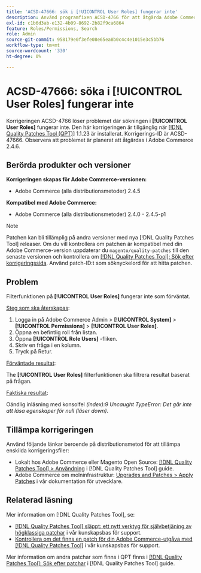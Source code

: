 ```yaml
---
title: 'ACSD-47666: sök i [!UICONTROL User Roles] fungerar inte'
description: Använd programfixen ACSD-4766 för att åtgärda Adobe Commerce-problemet där filterfunktionen är aktiverad [!UICONTROL User Roles] fungerar inte som förväntat.
exl-id: c1b6d3ab-e132-4b09-8692-2b82f9ca6864
feature: Roles/Permissions, Search
role: Admin
source-git-commit: 958179e0f3efe08e65ea8b0c4c4e1015e3c5bb76
workflow-type: tm+mt
source-wordcount: '330'
ht-degree: 0%

---
```


# ACSD-47666: söka i **[!UICONTROL User Roles]** fungerar inte

Korrigeringen ACSD-4766 löser problemet där sökningen i **[!UICONTROL User Roles]** fungerar inte. Den här korrigeringen är tillgänglig när [[!DNL Quality Patches Tool (QPT)]](/help/announcements/adobe-commerce-announcements/magento-quality-patches-released-new-tool-to-self-serve-quality-patches.md) 1.1.23 är installerat. Korrigerings-ID är ACSD-47666. Observera att problemet är planerat att åtgärdas i Adobe Commerce 2.4.6.

## Berörda produkter och versioner

**Korrigeringen skapas för Adobe Commerce-versionen:**

* Adobe Commerce (alla distributionsmetoder) 2.4.5

**Kompatibel med Adobe Commerce:**

* Adobe Commerce (alla distributionsmetoder) 2.4.0 - 2.4.5-p1

>[!NOTE]
>
>Patchen kan bli tillämplig på andra versioner med nya [!DNL Quality Patches Tool] releaser. Om du vill kontrollera om patchen är kompatibel med din Adobe Commerce-version uppdaterar du `magento/quality-patches` till den senaste versionen och kontrollera om [[!DNL Quality Patches Tool]: Sök efter korrigeringssida](https://experienceleague.adobe.com/tools/commerce-quality-patches/index.html). Använd patch-ID:t som söknyckelord för att hitta patchen.

## Problem

Filterfunktionen på **[!UICONTROL User Roles]** fungerar inte som förväntat.

<u>Steg som ska återskapas</u>:

1. Logga in på Adobe Commerce Admin > **[!UICONTROL System]** > **[!UICONTROL Permissions]** > **[!UICONTROL User Roles]**.
1. Öppna en befintlig roll från listan.
1. Öppna **[!UICONTROL Role Users]** -fliken.
1. Skriv en fråga i en kolumn.
1. Tryck på Retur.

<u>Förväntade resultat</u>:

The **[!UICONTROL User Roles]** filterfunktionen ska filtrera resultat baserat på frågan.

<u>Faktiska resultat</u>:

Oändlig inläsning med konsolfel _(index):9 Uncaught TypeError: Det går inte att läsa egenskaper för null (läser down)_.

## Tillämpa korrigeringen

Använd följande länkar beroende på distributionsmetod för att tillämpa enskilda korrigeringsfiler:

* Lokalt hos Adobe Commerce eller Magento Open Source: [[!DNL Quality Patches Tool] > Användning](https://experienceleague.adobe.com/docs/commerce-operations/tools/quality-patches-tool/usage.html) i [!DNL Quality Patches Tool] guide.
* Adobe Commerce om molninfrastruktur: [Upgrades and Patches > Apply Patches](https://devdocs.magento.com/cloud/project/project-patch.html) i vår dokumentation för utvecklare. 

## Relaterad läsning

Mer information om [!DNL Quality Patches Tool], se:

* [[!DNL Quality Patches Tool] släppt: ett nytt verktyg för självbetjäning av högklassiga patchar](/help/announcements/adobe-commerce-announcements/magento-quality-patches-released-new-tool-to-self-serve-quality-patches.md) i vår kunskapsbas för support.
* [Kontrollera om det finns en patch för din Adobe Commerce-utgåva med [!DNL Quality Patches Tool]](/help/support-tools/patches-available-in-qpt-tool/check-patch-for-magento-issue-with-magento-quality-patches.md) i vår kunskapsbas för support.

Mer information om andra patchar som finns i QPT finns i [[!DNL Quality Patches Tool]: Sök efter patchar](https://experienceleague.adobe.com/tools/commerce-quality-patches/index.html) i [!DNL Quality Patches Tool] guide.

